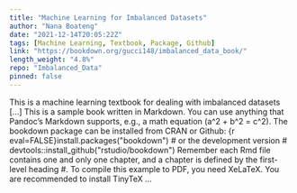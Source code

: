```yaml
---
title: "Machine Learning for Imbalanced Datasets"
author: "Nana Boateng"
date: "2021-12-14T20:05:22Z"
tags: [Machine Learning, Textbook, Package, Github]
link: "https://bookdown.org/gucci148/imbalanced_data_book/"
length_weight: "4.8%"
repo: "Imbalanced_Data"
pinned: false
---
```


This is a machine learning textbook for dealing with imbalanced datasets [...] This is a sample book written in Markdown. You can use anything that Pandoc’s Markdown supports, e.g., a math equation \(a^2 + b^2 = c^2\). The bookdown package can be installed from CRAN or Github: {r eval=FALSE}install.packages("bookdown") # or the development version # devtools::install_github("rstudio/bookdown") Remember each Rmd file contains one and only one chapter, and a chapter is defined by the first-level heading #. To compile this example to PDF, you need XeLaTeX. You are recommended to install TinyTeX ...
